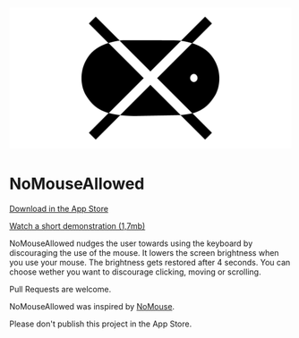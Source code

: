 # [![Logo](logo.png)](https://github.com/doodzik/NoMouseAllowed)

# NoMouseAllowed

[Download in the App Store](https://itunes.apple.com/us/app/nomouseallowed/id1291268168?mt=12)

[Watch a short demonstration (1,7mb)](http://data.dudzik.co/nomouseallowed-demo.gif)

NoMouseAllowed nudges the user towards using the keyboard by discouraging the use of the mouse.
It lowers the screen brightness when you use your mouse.
The brightness gets restored after 4 seconds.
You can choose wether you want to discourage clicking, moving or scrolling.

Pull Requests are welcome.

NoMouseAllowed was inspired by [NoMouse](https://web.archive.org/web/20171006015757/https://github.com/brhs/nomouse). 

Please don't publish this project in the App Store.

